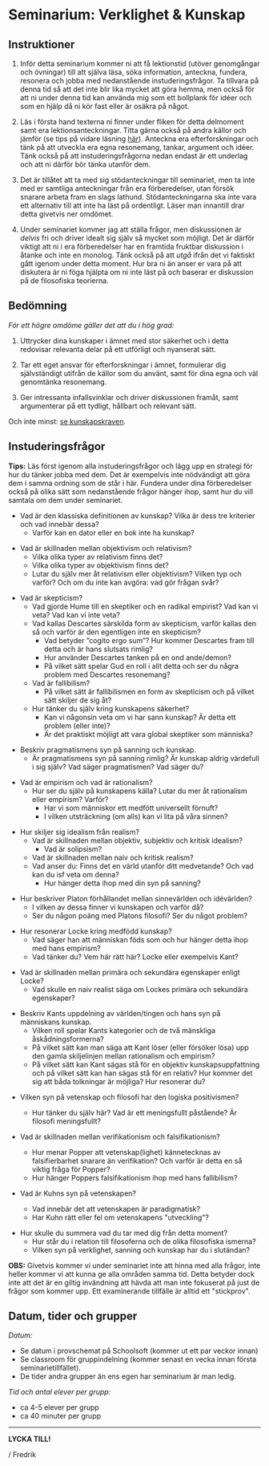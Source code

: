 # Seminarium: Verklighet & Kunskap

## Instruktioner

1. Inför detta seminarium kommer ni att få lektionstid (utöver genomgångar och övningar) till att själva läsa, söka information, anteckna, fundera, resonera och jobba med nedanstående instuderingsfrågor. Ta tillvara på denna tid så att det inte blir lika mycket att göra hemma, men också för att ni under denna tid kan använda mig som ett bollplank för idéer och som en hjälp då ni kör fast eller är osäkra på något. 

2. Läs i första hand texterna ni finner under fliken för detta delmoment samt era lektionsanteckningar. Titta gärna också på andra källor och jämför (se tips på vidare läsning [här](../x_lankar/lanklista.md)). Anteckna era efterforskningar och tänk på att utveckla era egna resonemang, tankar, argument och idéer. Tänk också på att instuderingsfrågorna nedan endast är ett underlag och att ni därför bör tänka utanför dem. 

3. Det är tillåtet att ta med sig stödanteckningar till seminariet, men ta inte med er samtliga anteckningar från era förberedelser, utan försök snarare arbeta fram en slags lathund. Stödanteckningarna ska inte vara ett alternativ till att inte ha läst på ordentligt. Läser man innantill drar detta givetvis ner omdömet. 

4. Under seminariet kommer jag att ställa frågor, men diskussionen är _delvis_ fri och driver idealt sig själv så mycket som möjligt. Det är därför viktigt att ni i era förberedelser har en framtida fruktbar diskussion i åtanke och inte en monolog. Tänk också på att _utgå_ ifrån det vi faktiskt gått igenom under detta moment. Hur bra ni än anser er vara på att diskutera är ni föga hjälpta om ni inte läst på och baserar er diskussion på de filosofiska teorierna.  

## Bedömning

*För ett högre omdöme gäller det att du i hög grad:*

1. Uttrycker dina kunskaper i ämnet med stor säkerhet och i detta redovisar relevanta delar på ett utförligt och nyanserat sätt.

2. Tar ett eget ansvar för efterforskningar i ämnet, formulerar dig självständigt utifrån de källor som du använt, samt för dina egna och väl genomtänka resonemang.

3. Ger intressanta infallsvinklar och driver diskussionen framåt, samt argumenterar på ett tydligt, hållbart och relevant sätt.

Och inte minst: [se kunskapskraven](../1_intro/kursplan.md#Kunskapskrav).

<!--Få in något om att svara på följdfrågor här -->


## Instuderingsfrågor

**Tips:** Läs först igenom alla instuderingsfrågor och lägg upp en strategi för hur du tänker jobba med dem. Det är exempelvis inte nödvändigt att göra dem i samma ordning som de står i här. Fundera under dina förberedelser också på olika sätt som nedanstående frågor hänger ihop, samt hur du vill samtala om dem under seminariet.

<!--Se inspiration här: (thomas) Kunskap_verklighet_Matrix.docx -->

<!--  - Vad är metafysik och ontologi? 	- Vad är monism, dualism och pluralism? - Vad är epistemologi?  	- Vilka frågor berör epistemologi? -->

<!-- Vad är materialism/fysikalism?  	- Gällande vilken fråga uppstår ibland invändningar mot denna? -->

- Vad är den klassiska definitionen av kunskap? Vilka är dess tre kriterier och vad innebär dessa?
	- Varför kan en dator eller en bok inte ha kunskap? 

<!--Vad kan de ha istället? -->

<!--		- Anser du själv att de är rimliga (varför/varför inte)? -->

- Vad är skillnaden mellan objektivism och relativism?
	- Vilka olika typer av relativism finns det?
	- Vilka olika typer av objektivism finns det? 
	- Lutar du själv mer åt relativism eller objektivism? Vilken typ och varför? Och om du inte kan avgöra: vad gör frågan svår? 

<!--	- Vilka argument kan du se för de olika möjliga positionerna? -->

<!--Hur hänger detta samman med din syn på verkligheten? -->

- Vad är skepticism?
	- Vad gjorde Hume till en skeptiker och en radikal empirist? Vad kan vi veta? Vad kan vi inte veta?
	- Vad kallas Descartes särskilda form av skepticism, varför kallas den så och varför är den egentligen inte en skepticism? 
		- Vad betyder ”cogito ergo sum”? Hur kommer Descartes fram till detta och är hans slutsats rimlig?
		- Hur använder Descartes tanken på en ond ande/demon?
		- På vilket sätt spelar Gud en roll i allt detta och ser du några problem med Descartes resonemang? 
	- Vad är fallibilism? 
		- På vilket sätt är fallibilismen en form av skepticism och på vilket sätt skiljer de sig åt? 
	- Hur tänker du själv kring kunskapens säkerhet? 
		- Kan vi någonsin veta om vi har sann kunskap? Är detta ett problem (eller inte)? 
		- Är det praktiskt möjligt att vara global skeptiker som människa? 


<!--		- Kan vi lära oss något av Descartes angreppssätt (hans metodologiska skepticism)? -->

- Beskriv pragmatismens syn på sanning och kunskap. 
	- Är pragmatismens syn på sanning rimlig? Är kunskap aldrig värdefull i sig själv? Vad säger pragmatismen? Vad säger du?

<!--	- Vad tänker du själv om denna? Dags att göra sig av med den "gamla" synen på sanning?  -->


<!--Vad tänker du, finns det kunskap som är värdefull i sig eller är kunskap alltid värdefull i relation till något annat (instrumentell)? -->

- Vad är empirism och vad är rationalism?
	- Hur ser du själv på kunskapens källa? Lutar du mer åt rationalism eller empirism? Varför? 
		- Har vi som människor ett medfött universellt förnuft? 
		- I vilken utsträckning (om alls) kan vi lita på våra sinnen? 

<!--	- Vilka av filosoferna Platon, Descartes, Locke och Hume är rationalister och vilka av dem är empirister? Hur då?  -->

- Hur skiljer sig idealism från realism?
	- Vad är skillnaden mellan objektiv, subjektiv och kritisk idealism? 
		- Vad är solipsism? 
	- Vad är skillnaden mellan naiv och kritisk realism?
	- Vad anser du: Finns det en värld utanför ditt medvetande? Och vad kan du isf veta om denna?
		- Hur hänger detta ihop med din syn på sanning? 

<!--	- Platon är främst en viss typ av idealist, men också en viss typ av realist. Vilka? -->

<!--- Vad är solipsism? 	- På vilket sätt är denna rimlig? På vilket sätt är den orimlig? 	- Är solipsism en typ av idealism eller en typ av realism? Varför?  -->


- Hur beskriver Platon förhållandet mellan sinnevärlden och idévärlden? 
	* I vilken av dessa finner vi kunskapen och varför då?
	- Ser du någon poäng med Platons filosofi? Ser du något problem?

<!--- Vad betyder det att sinnevärldens ting är förgängliga och på vilket sätt kontrasterar detta mot idévärlden? -->


- Hur resonerar Locke kring medfödd kunskap? 
	- Vad säger han att människan föds som och hur hänger detta ihop med hans empirism?  
	- Vad tänker du? Vem här rätt här? Locke eller exempelvis Kant? 
* Vad är skillnaden mellan primära och sekundära egenskaper enligt Locke? 
	- Vad skulle en naiv realist säga om Lockes primära och sekundära egenskaper?

<!--* Vad är skillnaden mellan enkla och komplexa idéer hos Locke? 	- Hur hänger detta ihop med hans empirism tänker du? -->


- Beskriv Kants uppdelning av världen/tingen och hans syn på människans kunskap. 
	- Vilken roll spelar Kants kategorier och de två mänskliga åskådningsformerna?
	- På vilket sätt kan man säga att Kant löser (eller försöker lösa) upp den gamla skiljelinjen mellan rationalism och empirism? 
	- På vilket sätt kan Kant sägas stå för en objektiv kunskapsuppfattning och på vilket sätt kan han sägas stå för en relativ? Hur kommer det sig att båda tolkningar är möjliga? Hur resonerar du?

<!--	- Var Kant realist eller idealist? Vilken typ, hur då och varför? -->

* Vilken syn på vetenskap och filosofi har den logiska positivismen? 
	* Hur tänker du själv här? Vad är ett meningsfullt påstående? Är filosofi meningsfullt? 

* Vad är skillnaden mellan verifikationism och falsifikationism?
	* Hur menar Popper att vetenskap(lighet) kännetecknas av falsifierbarhet snarare än verifikation? Och varför är detta en så viktig fråga för Popper? 
	* Hur hänger Poppers falsifikationism ihop med hans fallibilism?

* Vad är Kuhns syn på vetenskapen? 
	* Vad innebär det att vetenskapen är paradigmatisk? 
	* Har Kuhn rätt eller fel om vetenskapens "utveckling"? 

<!--	* Kan Kuhns teori i någon mening tillämpas på vårt liv utanför vetenskapen?  -->

<!--	* På vilket sätt är paradigmen ojämförbara?  -->

- Hur skulle du summera vad du tar med dig från detta moment?
	- Hur står du i relation till filosoferna och de olika filosofiska ismerna?
	- Vilken syn på verklighet, sanning och kunskap har du i slutändan? 

**OBS:** Givetvis kommer vi under seminariet inte att hinna med alla frågor, inte heller kommer vi att kunna ge alla områden samma tid. Detta betyder dock inte att det är en giltig invändning att hävda att man inte fokuserat på just de frågor som kommer upp. Ett examinerande tillfälle är alltid ett "stickprov". 

## Datum, tider och grupper

_Datum:_

* Se datum i provschemat på Schoolsoft (kommer ut ett par veckor innan)
* Se classroom för gruppindelning (kommer senast en vecka innan första seminarietillfället).  
* De tider andra grupper än ens egen har seminarium är man ledig.

_Tid och antal elever per grupp:_

* ca 4-5 elever per grupp 
* ca 40 minuter per grupp

***

**LYCKA TILL!**

/ Fredrik


